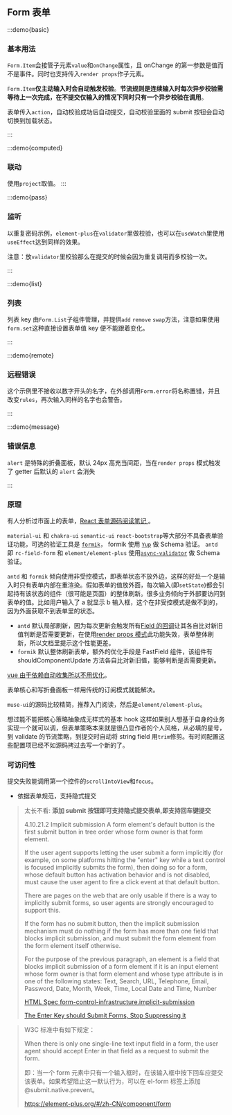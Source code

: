 ## Form 表单

:::demo{basic}

### 基本用法

`Form.Item`会接管子元素`value`和`onChange`属性，且 onChange 的第一参数是值而不是事件。同时也支持传入`render props`作子元素。

`Form.Item`**仅主动输入时会自动触发校验**。**节流规则是连续输入时每次异步校验需等待上一次完成，在不提交仅输入的情况下同时只有一个异步校验在调用**。

表单传入`action`，自动校验成功后自动提交，自动校验里面的 submit 按钮会自动切换到加载状态。

:::

:::demo{computed}

### 联动

使用`project`取值。
:::

:::demo{pass}

### 监听

以重复密码示例，`element-plus`在`validator`里做校验，也可以在`useWatch`里使用`useEffect`达到同样的效果。

注意：放`validator`里校验那么在提交的时候会因为重复调用而多校验一次。

:::

:::demo{list}

### 列表

列表 key 由`Form.List`子组件管理，并提供`add` `remove` `swap`方法，注意如果使用`form.set`这种直接设置表单值 key 便不能跟着变化。

:::

:::demo{remote}

### 远程错误

这个示例里不接收以数字开头的名字，在外部调用`Form.error`将名称置错，并且改变`rules`，再次输入同样的名字也会警告。

:::

:::demo{message}

### 错误信息

`alert` 是特殊的折叠面板，默认 24px 高充当间距，当在`render props` 模式触发了 getter 后默认的 `alert` 会消失

:::

### 原理

有人分析过市面上的表单，[React 表单源码阅读笔记 ](https://zhuanlan.zhihu.com/p/352181528)。

`material-ui` 和 `chakra-ui` `semantic-ui` `react-bootstrap`等大部分不具备表单验证功能，可选的验证工具是 [`formik`](https://github.com/formium/formik)， formik 使用 [`Yup`](https://formik.org/docs/tutorial#schema-validation-with-yup) 做 Schema 验证。 `antd` 即 `rc-field-form` 和 `element/element-plus` 使用[`async-validator`](https://github.com/yiminghe/async-validator) 做 Schema 验证。

`antd` 和 `formik` 倾向使用非受控模式，即表单状态不放外边，这样的好处一个是输入时只有表单内部在重渲染。假如表单的值放外面，每次输入(即`setState`)都会引起持有该状态的组件（很可能是页面）的整体刷新。很多业务倾向于外部要访问到表单的值。比如用户输入了 a 就显示 b 输入框，这个在非受控模式是做不到的，因为外面获取不到表单里的状态。

- `antd` 默认局部刷新，因为每次更新会触发所有[Field 的回调](https://github.com/react-component/field-form/blob/e118381c2102b36c4ffe7e17a6415df091e772b7/src/Field.tsx#L216)让其各自比对新旧值判断是否需要更新，在使用[render props 模式](https://github.com/react-component/field-form/blob/e118381c2102b36c4ffe7e17a6415df091e772b7/docs/examples/renderProps.tsx#L17)此功能失效，表单整体刷新，所以文档里提示这个性能更差。
- `formik` 默认整体刷新表单，额外的优化手段是 FastField 组件，该组件有 shouldComponentUpdate 方法各自比对新旧值，能够判断是否需要更新。

[ vue 由于依赖自动收集所以不用优化](https://www.zhihu.com/question/453332049/answer/1844784032)。

表单核心和写折叠面板一样用传统的订阅模式就能解决。

`muse-ui`的源码比较精简，推荐入门阅读，然后是`element/element-plus`。

想过能不能把核心策略抽象成无样式的基本 hook 这样如果别人想基于自身的业务实现一个就可以调，但表单策略本来就是很凸显作者的个人风格，从必填的星号，到 validate 的节流策略，到提交时自动将 string field 用`trim`修剪。有时间配置这些配置项已经不如源码拷过去写一个新的了。

### 可访问性

提交失败能调用第一个控件的`scrollIntoView`和`focus`。

- 依据表单规范，支持隐式提交

> 太长不看: **添加 submit 按钮即可支持隐式提交表单,即支持回车键提交**
>
> 4.10.21.2 Implicit submission
> A form element's default button is the first submit button in tree order whose form owner is that form element.
>
> If the user agent supports letting the user submit a form implicitly (for example, on some platforms hitting the "enter" key while a text control is focused implicitly submits the form), then doing so for a form, whose default button has activation behavior and is not disabled, must cause the user agent to fire a click event at that default button.
>
> There are pages on the web that are only usable if there is a way to implicitly submit forms, so user agents are strongly encouraged to support this.
>
> If the form has no submit button, then the implicit submission mechanism must do nothing if the form has more than one field that blocks implicit submission, and must submit the form element from the form element itself otherwise.
>
> For the purpose of the previous paragraph, an element is a field that blocks implicit submission of a form element if it is an input element whose form owner is that form element and whose type attribute is in one of the following states: Text, Search, URL, Telephone, Email, Password, Date, Month, Week, Time, Local Date and Time, Number
>
> [HTML Spec form-control-infrastructure.implicit-submission](https://html.spec.whatwg.org/multipage/form-control-infrastructure.html#implicit-submission)
>
> [The Enter Key should Submit Forms, Stop Suppressing it](https://www.tjvantoll.com/2013/01/01/enter-should-submit-forms-stop-messing-with-that/)

> W3C 标准中有如下规定：
>
> When there is only one single-line text input field in a form, the user agent should accept Enter in that field as a request to submit the form.
>
> 即：当一个 form 元素中只有一个输入框时，在该输入框中按下回车应提交该表单。如果希望阻止这一默认行为，可以在 el-form 标签上添加 @submit.native.prevent。
>
> https://element-plus.org/#/zh-CN/component/form
